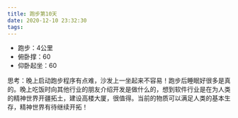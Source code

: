 ```yaml
---
title: 跑步第10天
date: 2020-12-10 23:32:30
tags:
---
```


- 跑步：4公里
- 俯卧撑：60
- 仰卧起坐：60

思考：晚上启动跑步程序有点难，沙发上一坐起来不容易！跑步后睡眠好很多是真的。晚上吃饭时向其他行业的朋友介绍开发是做什么的，想到软件行业是在为人类的精神世界开疆拓土，建设高楼大厦，很值得。当前的物质可以满足人类的基本生存，精神世界有待继续开拓！